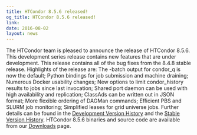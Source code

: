 ```yaml
---
title: HTCondor 8.5.6 released!
og_title: HTCondor 8.5.6 released!
link: 
date: 2016-08-02
layout: news
---
```


The HTCondor team is pleased to announce the release of HTCondor 8.5.6. This development series release contains new features that are under development. This release contains all of the bug fixes from the 8.4.8 stable release.  Highlights of the release are: The -batch output for condor_q is now the default; Python bindings for job submission and machine draining; Numerous Docker usability changes; New options to limit condor_history results to jobs since last invocation; Shared port daemon can be used with high availability and replication; ClassAds can be written out in JSON format; More flexible ordering of DAGMan commands; Efficient PBS and SLURM job monitoring; Simplified leases for grid universe jobs.  Further details can be found in the <a href="manual/v8.5.6/10_2Development_Release.html"> Development Version History</a> and the <a href="manual/v8.5.6/10_4Stable_Release.html"> Stable Version History</a>. HTCondor 8.5.6 binaries and source code are available from our <a href="downloads/">Downloads</a> page. 

